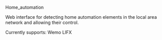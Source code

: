 Home_automation

Web interface for detecting home automation elements in the local area network and allowing their control.

Currently supports:
Wemo
LIFX
